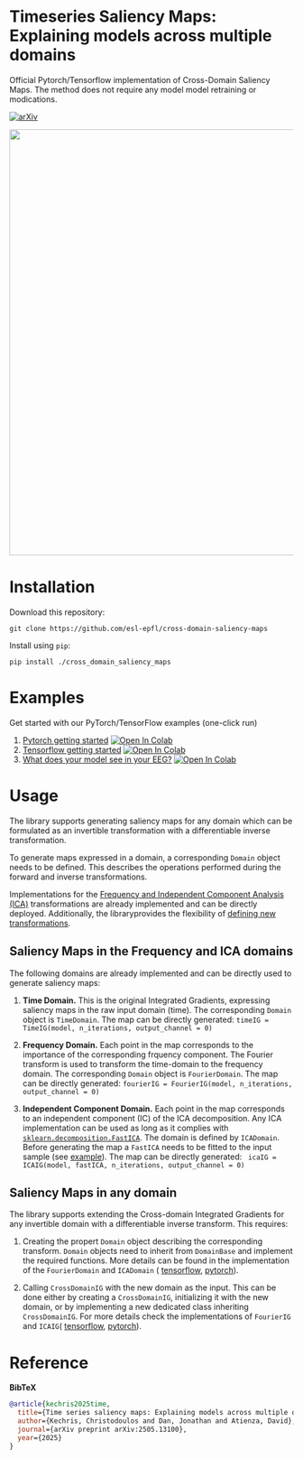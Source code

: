 # Timeseries Saliency Maps: Explaining models across multiple domains

Official Pytorch/Tensorflow implementation of Cross-Domain Saliency Maps.
The method does not require any model model retraining or modications.

[![arXiv](https://img.shields.io/badge/arXiv-2505.13100-b31b1b.svg)](https://arxiv.org/abs/2505.13100)

<img src="./figures/cross_domain_saliency_maps_banner.svg" width="755">

# Installation
Download this repository:
```
git clone https://github.com/esl-epfl/cross-domain-saliency-maps
```

Install using ```pip```:
```
pip install ./cross_domain_saliency_maps
```

# Examples
Get started with our PyTorch/TensorFlow examples (one-click run)
1. [Pytorch getting started](./examples/torch_demo.ipynb) [![Open In Colab](https://colab.research.google.com/assets/colab-badge.svg)](https://colab.research.google.com/github/esl-epfl/cross-domain-saliency-maps/blob/main/examples/torch_demo.ipynb)
2. [Tensorflow getting started](./examples/tensorflow_demo.ipynb) [![Open In Colab](https://colab.research.google.com/assets/colab-badge.svg)](https://colab.research.google.com/github/esl-epfl/cross-domain-saliency-maps/blob/main/examples/tensorflow_demo.ipynb)
3. [What does your model see in your EEG?](./examples/seizure_detection.ipynb) [![Open In Colab](https://colab.research.google.com/assets/colab-badge.svg)](https://colab.research.google.com/github/esl-epfl/cross-domain-saliency-maps/blob/main/examples/seizure_detection.ipynb)

# Usage
The library supports generating saliency maps for any domain which
can be formulated as an invertible transformation with a differentiable
inverse transformation. 

To generate maps expressed in a domain, a corresponding ```Domain```
object needs to be defined. This describes the operations performed
during the forward and inverse transformations. 

Implementations for the [Frequency and Independent Component Analysis (ICA)](#saliency-maps-in-the-frequency-and-ica-domains)
transformations are already implemented and can be directly deployed. 
Additionally, the libraryprovides the flexibility of 
[defining new transformations](#saliency-maps-in-any-domain).

## Saliency Maps in the Frequency and ICA domains
The following domains are already implemented and can be
directly used to generate saliency maps:

1. **Time Domain.** This is the original Integrated Gradients,
expressing saliency maps in the raw input domain (time). The
corresponding ```Domain``` object is ```TimeDomain```. The map
can be directly generated:
```timeIG = TimeIG(model, n_iterations, output_channel = 0)``` 

2. **Frequency Domain.** Each point in the map corresponds to
the importance of the corresponding frquency component. The 
Fourier transform is used to transform the time-domain to 
the frequency domain. The corresponding ```Domain``` object
is ```FourierDomain```. The map can be directly generated:
```fourierIG = FourierIG(model, n_iterations, output_channel = 0)``` 

3. **Independent Component Domain.** Each point in the 
map corresponds to an independent component (IC) of the ICA
decomposition. Any ICA implementation can be used as long as it
complies with [```sklearn.decomposition.FastICA```](https://scikit-learn.org/stable/modules/generated/sklearn.decomposition.FastICA.html). The domain is defined 
by ```ICADomain```. Before generating the map a ```FastICA```
needs to be fitted to the input sample (see [example](./examples/tensorflow_demo.ipynb)). The map can be directly generated:
``` icaIG = ICAIG(model, fastICA, n_iterations, output_channel = 0)``` 

## Saliency Maps in any domain
The library supports extending the Cross-domain Integrated Gradients
for any invertible domain with a differentiable inverse transform. This
requires:
1. Creating the propert ```Domain``` object describing the corresponding
transform. ```Domain``` objects need to inherit from ```DomainBase``` and
implement the required functions. More details can be found in the 
implementation of the ```FourierDomain``` and ```ICADomain``` (
[tensorflow](/src/cross_domain_saliency_maps/tensorflow_ig/domain_transforms.py), [pytorch](/src/cross_domain_saliency_maps/torch_ig/domain_transforms.py)).

2. Calling ```CrossDomainIG``` with the new domain as the input. This
can be done either by creating a ```CrossDomainIG```, initializing it
with the new domain, or by implementing a new dedicated class inheriting
```CrossDomainIG```. For more details check the implementations of 
```FourierIG``` and ```ICAIG```(
[tensorflow](/src/cross_domain_saliency_maps/tensorflow_ig/cross_domain_integrated_gradients.py), [pytorch](/src/cross_domain_saliency_maps/torch_ig/cross_domain_integrated_gradients.py)).

# Reference
**BibTeX**
```bibtex
@article{kechris2025time,
  title={Time series saliency maps: Explaining models across multiple domains},
  author={Kechris, Christodoulos and Dan, Jonathan and Atienza, David},
  journal={arXiv preprint arXiv:2505.13100},
  year={2025}
}
